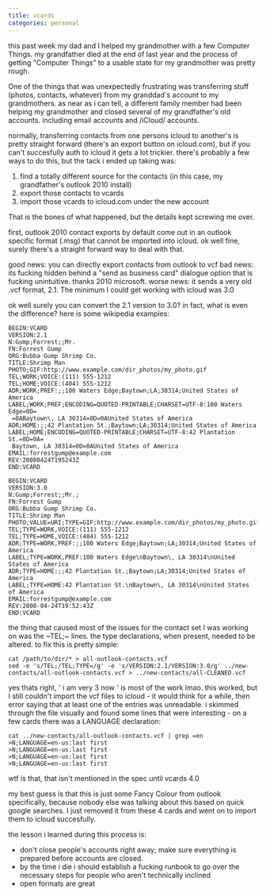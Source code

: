 ```yaml
---
title: vcards
categories: personal
---
```


this past week my dad and I helped my grandmother with a few Computer Things. my grandfather died at the end of last year and the process of getting "Computer Things" to a usable state for my grandmother was pretty rough.

One of the things that was unexpectedly frustrating was transferring stuff (photos, contacts, whatever) from my granddad's account to my grandmothers. as near as i can tell, a different family member had been helping my grandmother and closed several of my grandfather's old accounts. including email accounts and /iCloud/ accounts. 

normally, transferring contacts from one persons icloud to another's is pretty straight forward (there's an export button on icloud.com), but if you can't succesfully auth to icloud it gets a lot trickier. there's probably a few ways to do this, but the tack i ended up taking was:

1. find a totally different source for the contacts (in this case, my grandfather's outlook 2010 install)
2. export those contacts to vcards
3. import those vcards to icloud.com under the new account

That is the bones of what happened, but the details kept screwing me over.

first, outlook 2010 contact exports by default come out in an outlook specific format (.msg) that cannot be imported into icloud. ok well fine, surely there's a straight forward way to deal with that. 

good news: you can directly export contacts from outlook to vcf
bad news: its fucking hidden behind a "send as business card" dialogue option that is fucking unintuitive. thanks 2010 microsoft.
worse news: it sends a very old .vcf format, 2.1. The minimum I could get working with icloud was 3.0

ok well surely you can convert the 2.1 version to 3.0? in fact, what is even the difference? here is some wikipedia examples:
```
BEGIN:VCARD
VERSION:2.1
N:Gump;Forrest;;Mr.
FN:Forrest Gump
ORG:Bubba Gump Shrimp Co.
TITLE:Shrimp Man
PHOTO;GIF:http://www.example.com/dir_photos/my_photo.gif
TEL;WORK;VOICE:(111) 555-1212
TEL;HOME;VOICE:(404) 555-1212
ADR;WORK;PREF:;;100 Waters Edge;Baytown;LA;30314;United States of America
LABEL;WORK;PREF;ENCODING=QUOTED-PRINTABLE;CHARSET=UTF-8:100 Waters Edge=0D=
 =0ABaytown\, LA 30314=0D=0AUnited States of America
ADR;HOME:;;42 Plantation St.;Baytown;LA;30314;United States of America
LABEL;HOME;ENCODING=QUOTED-PRINTABLE;CHARSET=UTF-8:42 Plantation St.=0D=0A=
 Baytown, LA 30314=0D=0AUnited States of America
EMAIL:forrestgump@example.com
REV:20080424T195243Z
END:VCARD
```

```
BEGIN:VCARD
VERSION:3.0
N:Gump;Forrest;;Mr.;
FN:Forrest Gump
ORG:Bubba Gump Shrimp Co.
TITLE:Shrimp Man
PHOTO;VALUE=URI;TYPE=GIF:http://www.example.com/dir_photos/my_photo.gif
TEL;TYPE=WORK,VOICE:(111) 555-1212
TEL;TYPE=HOME,VOICE:(404) 555-1212
ADR;TYPE=WORK,PREF:;;100 Waters Edge;Baytown;LA;30314;United States of America
LABEL;TYPE=WORK,PREF:100 Waters Edge\nBaytown\, LA 30314\nUnited States of America
ADR;TYPE=HOME:;;42 Plantation St.;Baytown;LA;30314;United States of America
LABEL;TYPE=HOME:42 Plantation St.\nBaytown\, LA 30314\nUnited States of America
EMAIL:forrestgump@example.com
REV:2008-04-24T19:52:43Z
END:VCARD
```

the thing that caused most of the issues for the contact set I was working on was the ~TEL;~ lines. the type declarations, when present, needed to be altered. to fix this is pretty simple:

```
cat /path/to/dir/* > all-outlook-contacts.vcf
sed -e 's/TEL;/TEL;TYPE=/g' -e 's/VERSION:2.1/VERSION:3.0/g' ../new-contacts/all-outlook-contacts.vcf > ../new-contacts/all-CLEANED.vcf
```

yes thats right, ' i am very 3 now ' is most of the work lmao. this worked, but I still couldn't import the vcf files to icloud - it would think for a while, then error saying that at least one of the entries was unreadable. i skimmed through the file visually and found some lines that were interesting - on a few cards there was a LANGUAGE declaration:

```
cat ../new-contacts/all-outlook-contacts.vcf | grep =en
>N;LANGUAGE=en-us:last first
>N;LANGUAGE=en-us:last first
>N;LANGUAGE=en-us:last first
>N;LANGUAGE=en-us:last first
```

wtf is that, that isn't mentioned in the spec until vcards 4.0

my best guess is that this is just some Fancy Colour from outlook specifically, because nobody else was talking about this based on quick google searches. I just removed it from these 4 cards and went on to import them to icloud succesfully.

the lesson i learned during this process is:
- don't close people's accounts right away; make sure everything is prepared before accounts are closed.
- by the time i die i should establish a fucking runbook to go over the necessary steps for people who aren't technically inclined
- open formats are great
